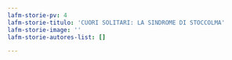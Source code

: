 ```yaml
---
lafm-storie-pv: 4
lafm-storie-titulo: 'CUORI SOLITARI: LA SINDROME DI STOCCOLMA'
lafm-storie-image: ''
lafm-storie-autores-list: []

---
```

